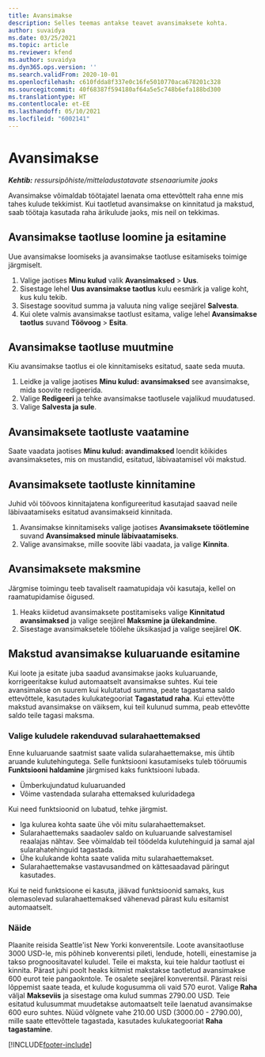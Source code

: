 ```yaml
---
title: Avansimakse
description: Selles teemas antakse teavet avansimaksete kohta.
author: suvaidya
ms.date: 03/25/2021
ms.topic: article
ms.reviewer: kfend
ms.author: suvaidya
ms.dyn365.ops.version: ''
ms.search.validFrom: 2020-10-01
ms.openlocfilehash: c610fdda8f337e0c16fe5010770aca678201c328
ms.sourcegitcommit: 40f68387f594180af64a5e5c748b6efa188bd300
ms.translationtype: HT
ms.contentlocale: et-EE
ms.lasthandoff: 05/10/2021
ms.locfileid: "6002141"
---
```

# <a name="cash-advance"></a>Avansimakse

_**Kehtib:** ressursipõhiste/mitteladustatavate stsenaariumite jaoks_

Avansimakse võimaldab töötajatel laenata oma ettevõttelt raha enne mis tahes kulude tekkimist. Kui taotletud avansimakse on kinnitatud ja makstud, saab töötaja kasutada raha ärikulude jaoks, mis neil on tekkimas. 

## <a name="create-and-submit-a-cash-advance-request"></a>Avansimakse taotluse loomine ja esitamine
Uue avansimakse loomiseks ja avansimakse taotluse esitamiseks toimige järgmiselt. 

1. Valige jaotises **Minu kulud** valik **Avansimaksed** > **Uus**. 
2. Sisestage lehel **Uus avansimakse taotlus** kulu eesmärk ja valige koht, kus kulu tekib.
3. Sisestage soovitud summa ja valuuta ning valige seejärel **Salvesta**. 
4. Kui olete valmis avansimakse taotlust esitama, valige lehel **Avansimakse taotlus** suvand **Töövoog** > **Esita**.

## <a name="modify-a-cash-advance-request"></a>Avansimakse taotluse muutmine

Kiu avansimakse taotlus ei ole kinnitamiseks esitatud, saate seda muuta.

1. Leidke ja valige jaotises **Minu kulud: avansimaksed** see avansimakse, mida soovite redigeerida.
2. Valige **Redigeeri** ja tehke avansimakse taotlusele vajalikud muudatused. 
3. Valige **Salvesta ja sule**.


## <a name="view-cash-advance-requests"></a>Avansimaksete taotluste vaatamine
Saate vaadata jaotises **Minu kulud: avandimaksed** loendit kõikides avansimaksetes, mis on mustandid, esitatud, läbivaatamisel või makstud. 

## <a name="approve-cash-advance-requests"></a>Avansimaksete taotluste kinnitamine

Juhid või töövoos kinnitajatena konfigureeritud kasutajad saavad neile läbivaatamiseks esitatud avansimakseid kinnitada. 

1. Avansimakse kinnitamiseks valige jaotises **Avansimaksete töötlemine** suvand **Avansimaksed minule läbivaatamiseks**.
2. Valige avansimakse, mille soovite läbi vaadata, ja valige **Kinnita**.  

## <a name="pay-cash-advances"></a>Avansimaksete maksmine 
Järgmise toimingu teeb tavaliselt raamatupidaja või kasutaja, kellel on raamatupidamise õigused.

1. Heaks kiidetud avansimaksete postitamiseks valige **Kinnitatud avansimaksed** ja valige seejärel **Maksmine ja ülekandmine**.  
2. Sisestage avansimaksetele töölehe üksikasjad ja valige seejärel **OK**. 

## <a name="submit-an-expense-report-against-a-paid-cash-advance"></a>Makstud avansimakse kuluaruande esitamine 

Kui loote ja esitate juba saadud avansimakse jaoks kuluaruande, korrigeeritakse kulud automaatselt avansimakse suhtes. Kui teie avansimakse on suurem kui kulutatud summa, peate tagastama saldo ettevõttele, kasutades kulukategooriat **Tagastatud raha**. Kui ettevõtte makstud avansimakse on väiksem, kui teil kulunud summa, peab ettevõtte saldo teile tagasi maksma. 

### <a name="select-cash-advances-that-apply-to-your-expenses"></a>Valige kuludele rakenduvad sularahaettemaksed
Enne kuluaruande saatmist saate valida sularahaettemakse, mis ühtib aruande kulutehingutega. Selle funktsiooni kasutamiseks tuleb tööruumis **Funktsiooni haldamine** järgmised kaks funktsiooni lubada.

  - Ümberkujundatud kuluaruanded
  - Võime vastendada sularaha ettemaksed kuluridadega
 
 Kui need funktsioonid on lubatud, tehke järgmist.
 
  - Iga kulurea kohta saate ühe või mitu sularahaettemakset.
  - Sularahaettemaks saadaolev saldo on kuluaruande salvestamisel reaalajas nähtav. See võimaldab teil töödelda kulutehinguid ja samal ajal sularahatehinguid tagastada.
  - Ühe kulukande kohta saate valida mitu sularahaettemakset.
  - Sularahaettemakse vastavusandmed on kättesaadavad päringut kasutades. 
 
Kui te neid funktsioone ei kasuta, jäävad funktsioonid samaks, kus olemasolevad sularahaettemaksed vähenevad pärast kulu esitamist automaatselt.

### <a name="example"></a>Näide 
Plaanite reisida Seattle'ist New Yorki konverentsile. Loote avansitaotluse 3000 USD-le, mis põhineb konverentsi pileti, lendude, hotelli, einestamise ja takso prognoositavatel kuludel. Teile ei maksta, kui teie haldur taotlust ei kinnita. Pärast juhi poolt heaks kiitmist makstakse taotletud avansimakse 600 eurot teie pangaokntole. Te osalete seejärel konverentsil. Pärast reisi lõppemist saate teada, et kulude kogusumma oli vaid 570 eurot. Valige **Raha** väljal **Makseviis** ja sisestage oma kulud summas 2790.00 USD. Teie esitatud kulusummat muudetakse automaatselt teile laenatud avansimakse 600 euro suhtes. Nüüd võlgnete vahe 210.00 USD (3000.00 - 2790.00), mille saate ettevõttele tagastada, kasutades kulukategooriat **Raha tagastamine**.



[!INCLUDE[footer-include](../includes/footer-banner.md)]
